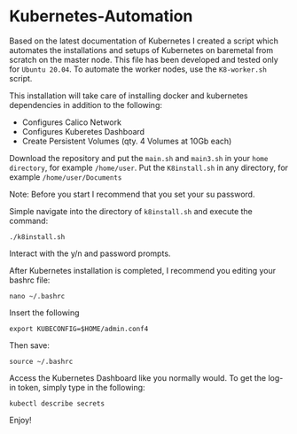 # Kubernetes-Automation
Based on the latest documentation of Kubernetes I created a script which automates the installations and setups of Kubernetes on baremetal from scratch on the master node. This file has been developed and tested only for `Ubuntu 20.04`. To automate the worker nodes, use the `K8-worker.sh` script.

This installation will take care of installing docker and kubernetes dependencies in addition to the following:

- Configures Calico Network
- Configures Kuberetes Dashboard 
- Create Persistent Volumes (qty. 4 Volumes at 10Gb each)

Download the repository and put the `main.sh` and `main3.sh` in your `home directory`, for example `/home/user`.
Put the `K8install.sh` in any directory, for example `/home/user/Documents`

Note: Before you start I recommend that you set your su password.

Simple navigate into the directory of `k8install.sh` and execute the command: 
```
./k8install.sh
```
Interact with the y/n and password prompts.

After Kubernetes installation is completed, I recommend you editing your bashrc file: 

```
nano ~/.bashrc
```
Insert the following 
```
export KUBECONFIG=$HOME/admin.conf4
```
Then save: 
```
source ~/.bashrc
```
Access the Kubernetes Dashboard like you normally would. To get the log-in token, simply type in the following: 
```
kubectl describe secrets
```
Enjoy!
